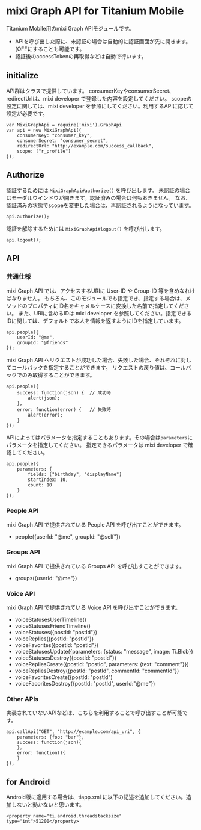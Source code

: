 # mixi Graph API for Titanium Mobile

Titanium Mobile用のmixi Graph APIモジュールです。

* APIを呼び出した際に、未認証の場合は自動的に認証画面が先に開きます。 (OFFにすることも可能です。
* 認証後のaccessTokenの再取得などは自動で行います。

## initialize

API群はクラスで提供しています。
consumerKeyやconsumerSecret、redirectUrlは、mixi developer で登録した内容を設定してください。
scopeの設定に関しては、mixi developer を参照にしてください。利用するAPIに応じて設定が必要です。

    var MixiGraphApi = require('mixi').GraphApi
    var api = new MixiGraphApi({
        consumerKey: "consumer_key",
        consumerSecret: "consumer_secret",
        redirectUrl: "http://example.com/success_callback",
        scope: ["r_profile"]
    });

## Authorize

認証するためには `MixiGraphApi#authorize()` を呼び出します。
未認証の場合はモーダルウインドウが開きます。認証済みの場合は何もおきません。
なお、認証済みの状態でscopeを変更した場合は、再認証されるようになっています。

    api.authorize();

認証を解除するためには `MixiGraphApi#logout()` を呼び出します。

    api.logout();

## API

### 共通仕様

mixi Graph API では、アクセスするURIに User-ID や Group-ID 等を含めなれけばなりません。
もちろん、このモジュールでも指定でき、指定する場合は、メソッドのプロパティにID名をキャメルケースに変換した名前で指定してください。
また、URIに含めるIDは mixi developer を参照してください。指定できるIDに関しては、デフォルトで本人を情報を返すようにIDを指定しています。

    api.people({
        userId: "@me",
        groupId: "@friends"
    });

mixi Graph API へリクエストが成功した場合、失敗した場合、それぞれに対してコールバックを指定することができます。
リクエストの戻り値は、コールバックでのみ取得することができます。

    api.people({
        success: function(json) {  // 成功時
            alert(json);
        },
        error: function(error) {   // 失敗時
            alert(error);
        }
    });

APIによってはパラメータを指定することもあります。その場合は`parameters`にパラメータを指定してください。
指定できるパラメータは mixi developer で確認してください。

    api.people({
        parameters: {
            fields: ["birthday", "displayName"]
            startIndex: 10,
            count: 10
        }
    });


### People API

mixi Graph API で提供されている People API を呼び出すことができます。

* people({userId: "@me", groupId: "@self"})

### Groups API

mixi Graph API で提供されている Groups API を呼び出すことができます。

* groups({userId: "@me"})

### Voice API

mixi Graph API で提供されている Voice API を呼び出すことができます。

* voiceStatusesUserTimeline()
* voiceStatusesFriendTimeline()
* voiceStatuses({postId: "postId"})
* voiceReplies({postId: "postId"})
* voiceFavorites({postId: "postId"})
* voiceStatusesUpdate({parameters: {status: "message", image: Ti.Blob})
* voiceStatusesDestroy({postId: "postId"})
* voiceRepliesCreate({postId: "postId", parameters: {text: "comment"}})
* voiceRepliesDestroy({postId: "postId", commentId: "commentId"})
* voiceFavoritesCreate({postId: "postId")
* voiceFacoritesDestroy({postId: "postId", userId:"@me"})

### Other APIs

実装されていないAPIなどは、こちらを利用することで呼び出すことが可能です。

    api.callApi("GET", "http://example.com/api_uri", {
        parameters: {foo: "bar"},
        success: function(json){
        },
        error: function(){
        }
    });


## for Android

Android版に適用する場合は、tiapp.xml に以下の記述を追加してください。追加しないと動かないと思います。

    <property name="ti.android.threadstacksize" type="int">51200</property>
